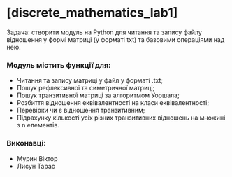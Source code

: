 # [discrete_mathematics_lab1]
Задача: створити модуль на Python для читання та запису файлу відношення у формі матриці (у форматі txt) та базовими операціями над нею.

### Модуль містить функції для:
- Читання та запису матриці у файл у форматі .txt;
- Пошук рефлексивної та симетричної матриці;
- Пошук транзитивної матриці за алгоритмом Уоршала;
- Розбиття відношення еквівалентності на класи еквівалентності;
- Перевірки чи є відношення транзитивним;
- Підрахунку кількості усіх різних транзитивних відношень на множині з n елементів.

### Виконавці:
- Мурин Віктор
- Лисун Тарас
